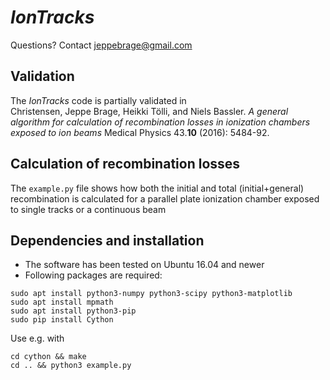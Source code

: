 # *IonTracks*

Questions? Contact jeppebrage@gmail.com 

## Validation 
The *IonTracks* code is partially validated in    
Christensen, Jeppe Brage, Heikki Tölli, and Niels Bassler. *A general algorithm for calculation of recombination losses in ionization chambers exposed to ion beams* Medical Physics 43.__10__ (2016): 5484-92.

## Calculation of recombination losses
The ```example.py``` file shows how both the initial and total (initial+general) recombination is calculated for a parallel plate ionization chamber exposed to single tracks or a continuous beam

## Dependencies and installation
- The software has been tested on Ubuntu 16.04 and newer
- Following packages are required:

```
sudo apt install python3-numpy python3-scipy python3-matplotlib
sudo apt install mpmath
sudo apt install python3-pip
sudo pip install Cython
```
Use e.g. with
```
cd cython && make
cd .. && python3 example.py
```
